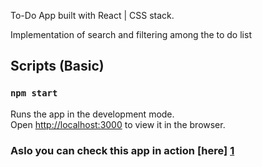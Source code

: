 To-Do App built with React | CSS stack.
 
Implementation of search and filtering among the to do list

## Scripts (Basic)

### `npm start`
Runs the app in the development mode.<br />
Open [http://localhost:3000](http://localhost:3000) to view it in the browser.


### Aslo you can check this app in action [here] [1]
[1]: https://artembilas.github.io/react-todo-app/

